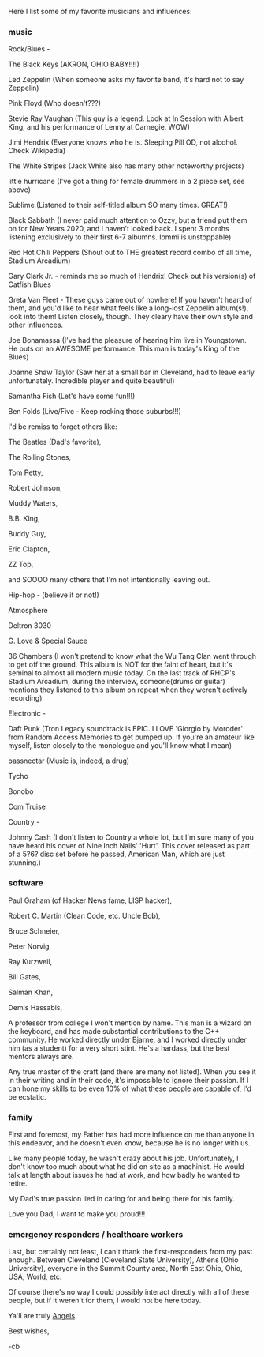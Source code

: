 Here I list some of my favorite musicians and influences:

### music

Rock/Blues -

The Black Keys (AKRON, OHIO BABY!!!!)

Led Zeppelin (When someone asks my favorite band, it's hard not to say Zeppelin)

Pink Floyd (Who doesn't???)

Stevie Ray Vaughan (This guy is a legend. Look at In Session with Albert King, and his performance 
of Lenny at Carnegie. WOW)

Jimi Hendrix (Everyone knows who he is. Sleeping Pill OD, not alcohol. Check Wikipedia)

The White Stripes (Jack White also has many other noteworthy projects)

little hurricane (I've got a thing for female drummers in a 2 piece set, see above)

Sublime (Listened to their self-titled album SO many times. GREAT!)

Black Sabbath (I never paid much attention to Ozzy, but a friend put them on for New Years 2020, and I haven't looked back. I spent 3 months listening exclusively to their first 6-7 albumns. Iommi is unstoppable)

Red Hot Chili Peppers (Shout out to THE greatest record combo of all time, Stadium Arcadium)

Gary Clark Jr. - reminds me so much of Hendrix! Check out his version(s) of Catfish Blues

Greta Van Fleet - These guys came out of nowhere! If you haven't heard of them, and you'd like to hear what feels like a long-lost Zeppelin album(s!), look into them! Listen closely, though. They cleary have their own style and other influences.

Joe Bonamassa (I've had the pleasure of hearing him live in Youngstown. He puts on an AWESOME performance. This man is today's King of the Blues)

Joanne Shaw Taylor (Saw her at a small bar in Cleveland, had to leave early unfortunately. Incredible player and quite beautiful)

Samantha Fish (Let's have some fun!!!)

Ben Folds (Live/Five - Keep rocking those suburbs!!!)

I'd be remiss to forget others like:

The Beatles (Dad's favorite),

The Rolling Stones,

Tom Petty,

Robert Johnson,

Muddy Waters,

B.B. King,

Buddy Guy,

Eric Clapton,

ZZ Top,

and SOOOO many others that I'm not intentionally leaving out.

Hip-hop - (believe it or not!)

Atmosphere

Deltron 3030

G. Love & Special Sauce

36 Chambers (I won't pretend to know what the Wu Tang Clan went through to get off the ground. This album is NOT for the faint of heart, but it's seminal to almost all modern music today. On the last track of RHCP's Stadium Arcadium, during the interview, someone(drums or guitar) mentions they listened to this album on repeat when they weren't actively recording)


Electronic - 

Daft Punk (Tron Legacy soundtrack is EPIC. I LOVE 'Giorgio by Moroder' from Random Access Memories to get pumped up. If you're an amateur like myself, listen closely to the monologue and you'll know what I mean)

bassnectar (Music is, indeed, a drug)

Tycho

Bonobo

Com Truise

Country - 

Johnny Cash (I don't listen to Country a whole lot, but I'm sure many of you have heard his cover of Nine Inch Nails' 'Hurt'. This cover released as part of a 5?6? disc set before he passed, American Man, which are just stunning.)


### software

Paul Graham (of Hacker News fame, LISP hacker),

Robert C. Martin (Clean Code, etc. Uncle Bob),

Bruce Schneier,

Peter Norvig,

Ray Kurzweil,

Bill Gates,

Salman Khan,

Demis Hassabis,

A professor from college I won't mention by name. This man is a wizard on the keyboard, and has made substantial contributions to the C++ community. He worked directly under Bjarne, and I worked directly under him (as a student) for a very short stint. He's a hardass, but the best mentors always are.

Any true master of the craft (and there are many not listed). When you see it in their writing and in their code, it's impossible to ignore their passion. If I can hone my skills to be even 10% of what these people are capable of, I'd be ecstatic.

### family

First and foremost, my Father has had more influence on me than anyone in this endeavor, and he doesn't even know, because he is no longer with us.

Like many people today, he wasn't crazy about his job. Unfortunately, I don't know too much about what he did on site as a machinist. He would talk at length about issues he had at work, and how badly he wanted to retire.

My Dad's true passion lied in caring for and being there for his family.

Love you Dad, I want to make you proud!!!

### emergency responders / healthcare workers

Last, but certainly not least, I can't thank the first-responders from my past enough. Between Cleveland (Cleveland State University), Athens (Ohio University), everyone in the Summit County area, North East Ohio, Ohio, USA, World, etc.

Of course there's no way I could possibly interact directly with all of these people, but if it weren't for them, I would not be here today.

Ya'll are truly [Angels](ANGELS.md).

Best wishes,

-cb